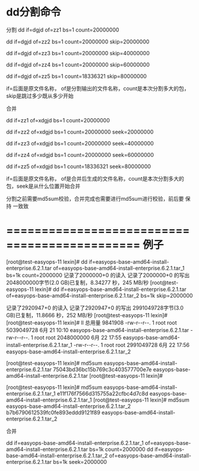 dd分割命令
============================

分割
dd if=dgjd of=zz1 bs=1 count=20000000

dd if=dgjd of=zz2 bs=1 count=20000000 skip=20000000

dd if=dgjd of=zz3 bs=1 count=20000000 skip=40000000

dd if=dgjd of=zz4 bs=1 count=20000000 skip=60000000

dd if=dgjd of=zz5 bs=1 count=18336321 skip=80000000


if=后面是原文件名称， of是分割输出的文件名称，count是本次分割多大的包，skip是跳过多少既从多少开始

合并

dd if=zz1 of=xdgjd bs=1 count=20000000

dd if=zz2 of=xdgjd bs=1 count=20000000 seek=20000000

dd if=zz3 of=xdgjd bs=1 count=20000000 seek=40000000

dd if=zz4 of=xdgjd bs=1 count=20000000 seek=60000000

dd if=zz5 of=xdgjd bs=1 count=18336321 seek=80000000



if=后面是原文件名称， of是合并后生成的文件名称，count是本次分割多大的包，seek是从什么位置开始合并

分割之前需要md5sum校验，合并完成也需要进行md5sum进行校验，前后要
 保 持 一致致



=============================================
例子
=============================================
[root@test-easyops-11 lexin]#  dd if=easyops-base-amd64-install-enterprise.6.2.1.tar of=easyops-base-amd64-install-enterprise.6.2.1.tar_1 bs=1k count=2000000
记录了2000000+0 的读入
记录了2000000+0 的写出
2048000000字节(2.0 GB)已复制，8.34277 秒，245 MB/秒
[root@test-easyops-11 lexin]# dd if=easyops-base-amd64-install-enterprise.6.2.1.tar of=easyops-base-amd64-install-enterprise.6.2.1.tar_2 bs=1k skip=2000000

记录了2920947+0 的读入
记录了2920947+0 的写出
2991049728字节(3.0 GB)已复制，11.8666 秒，252 MB/秒
[root@test-easyops-11 lexin]# 
[root@test-easyops-11 lexin]# ll
总用量 9841908
-rw-r--r--. 1 root root 5039049728 6月  21 10:10 easyops-base-amd64-install-enterprise.6.2.1.tar
-rw-r--r--. 1 root root 2048000000 6月  22 17:55 easyops-base-amd64-install-enterprise.6.2.1.tar_1
-rw-r--r--. 1 root root 2991049728 6月  22 17:56 easyops-base-amd64-install-enterprise.6.2.1.tar_2

[root@test-easyops-11 lexin]# md5sum easyops-base-amd64-install-enterprise.6.2.1.tar
75043bd36bc15b769c3c403577700e7e  easyops-base-amd64-install-enterprise.6.2.1.tar
[root@test-easyops-11 lexin]# 

[root@test-easyops-11 lexin]# md5sum easyops-base-amd64-install-enterprise.6.2.1.tar_1
e11f176f7566d315755a22cfbc4d7c8d  easyops-base-amd64-install-enterprise.6.2.1.tar_1
[root@test-easyops-11 lexin]# md5sum easyops-base-amd64-install-enterprise.6.2.1.tar_2
b7b6790612539fc0fe893eddd9121f89  easyops-base-amd64-install-enterprise.6.2.1.tar_2



合并

dd if=easyops-base-amd64-install-enterprise.6.2.1.tar_1 of=easyops-base-amd64-install-enterprise.6.2.1.tar bs=1k count=2000000
dd if=easyops-base-amd64-install-enterprise.6.2.1.tar_2 of=easyops-base-amd64-install-enterprise.6.2.1.tar bs=1k seek=2000000